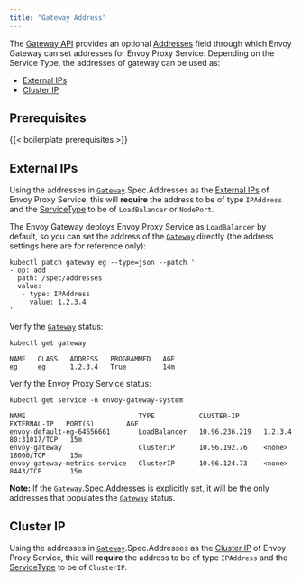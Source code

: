 ```yaml
---
title: "Gateway Address"
---
```


The [Gateway API][] provides an optional [Addresses][] field through which Envoy Gateway can set addresses for Envoy Proxy Service.
Depending on the Service Type, the addresses of gateway can be used as:

- [External IPs](#external-ips)
- [Cluster IP](#cluster-ip)

## Prerequisites

{{< boilerplate prerequisites >}}

## External IPs

Using the addresses in [`Gateway`][Gateway].Spec.Addresses as the [External IPs][] of Envoy Proxy Service,
this will __require__ the address to be of type `IPAddress` and the [ServiceType][] to be of `LoadBalancer` or `NodePort`.

The Envoy Gateway deploys Envoy Proxy Service as `LoadBalancer` by default,
so you can set the address of the [`Gateway`][Gateway] directly (the address settings here are for reference only):

```shell
kubectl patch gateway eg --type=json --patch '
- op: add
  path: /spec/addresses
  value:
   - type: IPAddress
     value: 1.2.3.4
'
```

Verify the [`Gateway`][Gateway] status:

```shell
kubectl get gateway
```

```console
NAME   CLASS   ADDRESS   PROGRAMMED   AGE
eg     eg      1.2.3.4   True         14m
```

Verify the Envoy Proxy Service status:

```shell
kubectl get service -n envoy-gateway-system
```

```console
NAME                            TYPE           CLUSTER-IP      EXTERNAL-IP   PORT(S)        AGE
envoy-default-eg-64656661       LoadBalancer   10.96.236.219   1.2.3.4       80:31017/TCP   15m
envoy-gateway                   ClusterIP      10.96.192.76    <none>        18000/TCP      15m
envoy-gateway-metrics-service   ClusterIP      10.96.124.73    <none>        8443/TCP       15m
```

__Note:__ If the [`Gateway`][Gateway].Spec.Addresses is explicitly set, it will be the only addresses that populates the [`Gateway`][Gateway] status.

## Cluster IP

Using the addresses in [`Gateway`][Gateway].Spec.Addresses as the [Cluster IP][] of Envoy Proxy Service,
this will __require__ the address to be of type `IPAddress` and the [ServiceType][] to be of `ClusterIP`.


[Gateway API]: https://gateway-api.sigs.k8s.io/
[Gateway]: https://gateway-api.sigs.k8s.io/api-types/gateway/
[Addresses]: https://gateway-api.sigs.k8s.io/reference/spec#gateway.networking.k8s.io/v1.GatewayAddress
[External IPs]: https://kubernetes.io/docs/concepts/services-networking/service/#external-ips
[Cluster IP]: https://kubernetes.io/docs/concepts/services-networking/service/#type-clusterip
[ServiceType]: ../../../api/extension_types#servicetype
